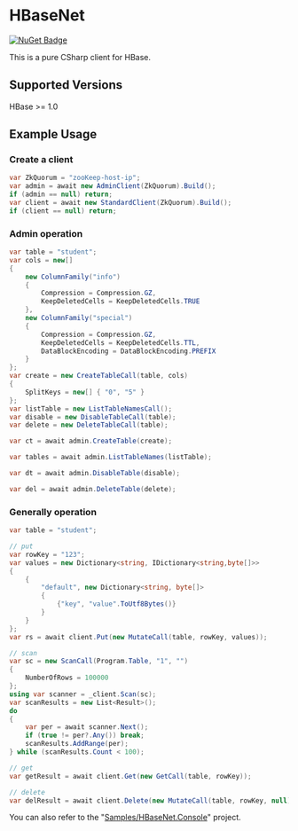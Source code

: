# HBaseNet

[![NuGet Badge](https://buildstats.info/nuget/hbasenet)](https://www.nuget.org/packages/HBaseNet)

This is a pure CSharp client for HBase.

## Supported Versions

HBase >= 1.0

## Example Usage

### Create a client

```csharp
var ZkQuorum = "zooKeep-host-ip";
var admin = await new AdminClient(ZkQuorum).Build();
if (admin == null) return;
var client = await new StandardClient(ZkQuorum).Build();
if (client == null) return;
```

### Admin operation

```csharp
var table = "student";
var cols = new[]
{
    new ColumnFamily("info")
    {
        Compression = Compression.GZ,
        KeepDeletedCells = KeepDeletedCells.TRUE
    },
    new ColumnFamily("special")
    {
        Compression = Compression.GZ,
        KeepDeletedCells = KeepDeletedCells.TTL,
        DataBlockEncoding = DataBlockEncoding.PREFIX
    }
};
var create = new CreateTableCall(table, cols)
{
    SplitKeys = new[] { "0", "5" }
};
var listTable = new ListTableNamesCall();
var disable = new DisableTableCall(table);
var delete = new DeleteTableCall(table);

var ct = await admin.CreateTable(create);

var tables = await admin.ListTableNames(listTable);

var dt = await admin.DisableTable(disable);

var del = await admin.DeleteTable(delete);
```

### Generally operation

```csharp
var table = "student";

// put
var rowKey = "123";
var values = new Dictionary<string, IDictionary<string,byte[]>>
{
    {
        "default", new Dictionary<string, byte[]>
        {
            {"key", "value".ToUtf8Bytes()}
        }
    }
};
var rs = await client.Put(new MutateCall(table, rowKey, values));

// scan
var sc = new ScanCall(Program.Table, "1", "")
{
    NumberOfRows = 100000
};
using var scanner = _client.Scan(sc);
var scanResults = new List<Result>();
do
{
    var per = await scanner.Next();
    if (true != per?.Any()) break;
    scanResults.AddRange(per);
} while (scanResults.Count < 100);

// get
var getResult = await client.Get(new GetCall(table, rowKey));

// delete
var delResult = await client.Delete(new MutateCall(table, rowKey, null));

```

You can also refer to the "[Samples/HBaseNet.Console](Samples/HBaseNet.Console/Program.cs)" project.
